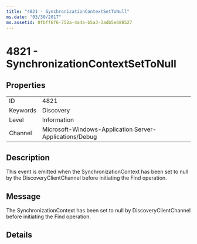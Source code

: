 ```yaml
---
title: "4821 - SynchronizationContextSetToNull"
ms.date: "03/30/2017"
ms.assetid: 0fbff6f6-752a-4a4a-b5a3-3adb5e688527
---
```

# 4821 - SynchronizationContextSetToNull
## Properties  
  
|||  
|-|-|  
|ID|4821|  
|Keywords|Discovery|  
|Level|Information|  
|Channel|Microsoft-Windows-Application Server-Applications/Debug|  
  
## Description  
 This event is emitted when the SynchronizationContext has been set to null by the DiscoveryClientChannel before initiating the Find operation.  
  
## Message  
 The SynchronizationContext has been set to null by DiscoveryClientChannel before initiating the Find operation.  
  
## Details

